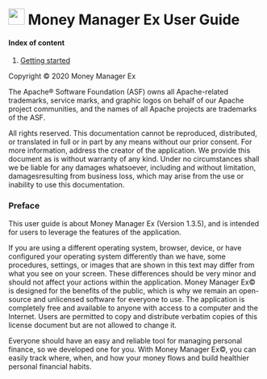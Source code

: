 [<img src="https://raw.githubusercontent.com/moneymanagerex/moneymanagerex/master/resources/mmexlogo.png" height="32"/>][website]
Money Manager Ex User Guide
================

#### Index of content

1. [Getting started](https://github.com/moneymanagerex/mmex.doc/blob/main/01_Getting_Started.md)

Copyright © 2020 Money Manager Ex

The Apache® Software Foundation (ASF) owns all Apache-related trademarks, service
marks, and graphic logos on behalf of our Apache project communities, and the names
of all Apache projects are trademarks of the ASF.

All rights reserved. This documentation cannot be reproduced, distributed, or translated
in full or in part by any means without our prior consent. For more information, address
the creator of the application.
We provide this document as is without warranty of any kind. Under no circumstances
shall we be liable for any damages whatsoever, including and without limitation, damagesresulting
from business loss, which may arise from the use or inability to use this
documentation.

### Preface

This user guide is about Money Manager Ex (Version 1.3.5), and is intended for users to leverage the features of the application.

If you are using a different operating system, browser, device, or have configured your operating system differently than we have, some procedures, settings, or images that are shown in this text may differ from what you see on your screen.
These differences should be very minor and should not affect your actions within the application.
Money Manager Ex© is designed for the benefits of the public, which is why we remain an open-source and unlicensed software for everyone to use. 
The application is completely free and available to anyone with access to a computer and the Internet. 
Users are permitted to copy and distribute verbatim copies of this license document but are not allowed to change it.

Everyone should have an easy and reliable tool for managing personal finance, so we developed one for you. With Money Manager Ex©, you can easily track where, when, and how your money flows and build healthier personal financial habits.

[website]: http://moneymanagerex.org "MMEX website"
